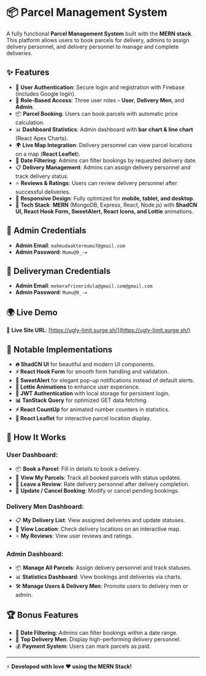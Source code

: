# 📦 Parcel Management System

A fully functional **Parcel Management System** built with the **MERN stack**. This platform allows users to book parcels for delivery, admins to assign delivery personnel, and delivery personnel to manage and complete deliveries.

## ✨ Features

- 📌 **User Authentication**: Secure login and registration with Firebase (includes Google login).
- 🔄 **Role-Based Access**: Three user roles – **User**, **Delivery Men**, and **Admin**.
- 📦 **Parcel Booking**: Users can book parcels with automatic price calculation.
- 📊 **Dashboard Statistics**: Admin dashboard with **bar chart & line chart** (React Apex Charts).
- 🌍 **Live Map Integration**: Delivery personnel can view parcel locations on a map (**React Leaflet**).
- 📅 **Date Filtering**: Admins can filter bookings by requested delivery date.
- 📋 **Delivery Management**: Admins can assign delivery personnel and track delivery status.
- ⭐ **Reviews & Ratings**: Users can review delivery personnel after successful deliveries.
- 🎨 **Responsive Design**: Fully optimized for **mobile, tablet, and desktop**.
- 🚀 **Tech Stack**: **MERN** (MongoDB, Express, React, Node.js) with **ShadCN UI, React Hook Form, SweetAlert, React Icons, and Lottie** animations.

## 🔑 Admin Credentials

- **Admin Email**: `mahmudaaktermumu7@gmail.com`
- **Admin Password**: `Mumu@9_-=`

## 🔑 Deliveryman Credentials

- **Admin Email**: `meherafrinmridula@gmail.com@gmail.com`
- **Admin Password**: `Mumu@9_-=`

## 🌍 Live Demo

🔗 **Live Site URL**: [https://ugly-limit.surge.sh/](https://ugly-limit.surge.sh/)

## 📌 Notable Implementations

- **🔥 ShadCN UI** for beautiful and modern UI components.
- **⚡ React Hook Form** for smooth form handling and validation.
- **🎉 SweetAlert** for elegant pop-up notifications instead of default alerts.
- **🎨 Lottie Animations** to enhance user experience.
- **🔐 JWT Authentication** with local storage for persistent login.
- **📊 TanStack Query** for optimized GET data fetching.
- **⚡ React CountUp** for animated number counters in statistics.
- **📍 React Leaflet** for interactive parcel location display.

## 🚀 How It Works

### User Dashboard:
- 📦 **Book a Parcel**: Fill in details to book a delivery.
- 📜 **View My Parcels**: Track all booked parcels with status updates.
- 📝 **Leave a Review**: Rate delivery personnel after delivery completion.
- 🔄 **Update / Cancel Booking**: Modify or cancel pending bookings.

### Delivery Men Dashboard:
- 📋 **My Delivery List**: View assigned deliveries and update statuses.
- 📍 **View Location**: Check delivery locations on an interactive map.
- ⭐ **My Reviews**: View user reviews and ratings.

### Admin Dashboard:
- 📦 **Manage All Parcels**: Assign delivery personnel and track statuses.
- 📊 **Statistics Dashboard**: View bookings and deliveries via charts.
- 🛠 **Manage Users & Delivery Men**: Promote users to delivery men or admin.

## 🏆 Bonus Features
- 📅 **Date Filtering**: Admins can filter bookings within a date range.
- 🌟 **Top Delivery Men**: Display high-performing delivery personnel.
- 💰 **Payment System**: Users can mark parcels as paid.

---

⚡ **Developed with love ❤️ using the MERN Stack!**
